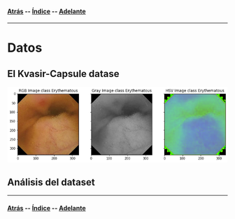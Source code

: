 #### [Atrás](metodologia.md) -- [Índice](index.md) -- [Adelante](resultados.md)
***

# Datos

## El Kvasir-Capsule datase

![smiley](datos/descarga.png)

## Análisis del dataset

***
#### [Atrás](metodologia.md) -- [Índice](index.md) -- [Adelante](resultados.md)
